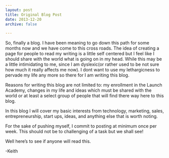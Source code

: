 ```yaml
---
layout: post
title: Original Blog Post
date: 2013-12-20
archive: false

---
```

So, finally a blog. I have been meaning to go down this path for some months now and we have come to this cross roads. The idea of creating a page for people to read my writing is a little self centered but I feel like I should share with the world what is going on in my head. While this may be a little intimidating to me, since I am dyslexic(or rather used to be not sure how much it really affects me now). I dont want to use my lethargicness to pervade my life any more so there for I am writing this blog.

Reasons for writing this blog are not limited to: my enrollment in the Launch Academy, changes in my life and ideas which must be shared with the world or at least a select group of people that will find there way here to this blog.

In this blog I will cover my basic interests from technology, marketing, sales, entrepreneurship, start ups, ideas, and anything else that is worth noting.

For the sake of pushing myself, I commit to posting at minimum once per week. This should not be to challenging of a task but we shall see!

Well here’s to see if anyone will read this.

-Keith

